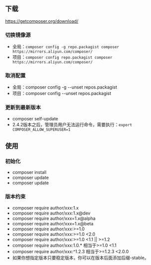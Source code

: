 ## 下载
<https://getcomposer.org/download/>

### 切换镜像源
- 全局：`composer config -g repo.packagist composer https://mirrors.aliyun.com/composer/`
- 项目：`composer config repo.packagist composer https://mirrors.aliyun.com/composer/`

### 取消配置
- 全局：composer config -g --unset repos.packagist
- 项目：composer config --unset repos.packagist

### 更新到最新版本
- composer self-update
- 2.4.2版本之后，管理员用户无法运行命令，需要执行：`export COMPOSER_ALLOW_SUPERUSER=1`
## 使用
### 初始化
- composer install
- composer update
- composer update

### 版本约束
- composer require author/xxx:1.x
- composer require author/xxx:1.x@dev
- composer require author/xxx=1.x@alpha
- composer require author/xxx=1.x@beta
- composer require author/xxx:>=1.0
- composer require author/xxx:>=1.0 <2.0
- composer require author/xxx:>=1.0 <1.1 || >=1.2
- composer require author/xxx:1.0.* 相当于>=1.0 <1.1
- composer require author/xxx:^1.2.3 相当于>=1.2.3 <2.0.0
- 如果你想指定版本只要稳定版本，你可以在版本后面添加后缀-stable。
